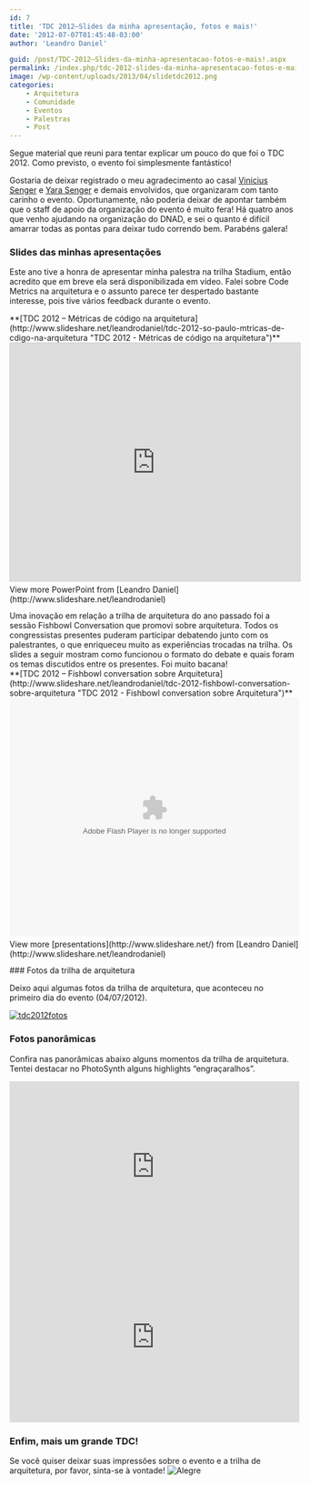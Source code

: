 ```yaml
---
id: 7
title: 'TDC 2012–Slides da minha apresentação, fotos e mais!'
date: '2012-07-07T01:45:48-03:00'
author: 'Leandro Daniel'

guid: /post/TDC-2012–Slides-da-minha-apresentacao-fotos-e-mais!.aspx
permalink: /index.php/tdc-2012-slides-da-minha-apresentacao-fotos-e-mais/
image: /wp-content/uploads/2013/04/slidetdc2012.png
categories:
    - Arquitetura
    - Comunidade
    - Eventos
    - Palestras
    - Post
---
```


Segue material que reuni para tentar explicar um pouco do que foi o TDC 2012. Como previsto, o evento foi simplesmente fantástico!

Gostaria de deixar registrado o meu agradecimento ao casal [Vinicius Senger](http://twitter.com/vsenger) e [Yara Senger](http://twitter.com/yarasenger) e demais envolvidos, que organizaram com tanto carinho o evento. Oportunamente, não poderia deixar de apontar também que o staff de apoio da organização do evento é muito fera! Há quatro anos que venho ajudando na organização do DNAD, e sei o quanto é difícil amarrar todas as pontas para deixar tudo correndo bem. Parabéns galera!

### Slides das minhas apresentações

Este ano tive a honra de apresentar minha palestra na trilha Stadium, então acredito que em breve ela será disponibilizada em vídeo. Falei sobre Code Metrics na arquitetura e o assunto parece ter despertado bastante interesse, pois tive vários feedback durante o evento.

<div id="__ss_13553652" style="width: 510px;">**[TDC 2012 – Métricas de código na arquitetura](http://www.slideshare.net/leandrodaniel/tdc-2012-so-paulo-mtricas-de-cdigo-na-arquitetura "TDC 2012 - Métricas de código na arquitetura")** <iframe allowfullscreen="allowfullscreen" frameborder="0" height="420" loading="lazy" marginheight="0" marginwidth="0" scrolling="no" src="http://www.slideshare.net/slideshow/embed_code/13553652" style="border-bottom: #ccc 0px solid; border-left: #ccc 1px solid; border-top: #ccc 1px solid; border-right: #ccc 1px solid;" width="510"></iframe><div style="padding-bottom: 12px; padding-left: 0px; padding-right: 0px; padding-top: 5px;">View more PowerPoint from [Leandro Daniel](http://www.slideshare.net/leandrodaniel)</div></div>Uma inovação em relação a trilha de arquitetura do ano passado foi a sessão Fishbowl Conversation que promovi sobre arquitetura. Todos os congressistas presentes puderam participar debatendo junto com os palestrantes, o que enriqueceu muito as experiências trocadas na trilha. Os slides a seguir mostram como funcionou o formato do debate e quais foram os temas discutidos entre os presentes. Foi muito bacana!

<div id="__ss_13571502" style="width: 510px;">**[TDC 2012 – Fishbowl conversation sobre Arquitetura](http://www.slideshare.net/leandrodaniel/tdc-2012-fishbowl-conversation-sobre-arquitetura "TDC 2012 - Fishbowl conversation sobre Arquitetura")** <object classid="clsid:d27cdb6e-ae6d-11cf-96b8-444553540000" codebase="http://download.macromedia.com/pub/shockwave/cabs/flash/swflash.cab#version=6,0,40,0" height="420" id="__sse13571502" width="510"><param name="allowFullScreen" value="true"></param><param name="allowScriptAccess" value="always"></param><param name="wmode" value="transparent"></param><param name="src" value="http://static.slidesharecdn.com/swf/ssplayer2.swf?doc=tdc2012-leandrodaniel-fishbowl-120707130707-phpapp01&startSlide=3&stripped_title=tdc-2012-fishbowl-conversation-sobre-arquitetura&userName=leandrodaniel"></param><param name="allowscriptaccess" value="always"></param><param name="allowfullscreen" value="true"></param><embed allowfullscreen="true" allowscriptaccess="always" height="420" id="__sse13571502" src="http://static.slidesharecdn.com/swf/ssplayer2.swf?doc=tdc2012-leandrodaniel-fishbowl-120707130707-phpapp01&startSlide=3&stripped_title=tdc-2012-fishbowl-conversation-sobre-arquitetura&userName=leandrodaniel" type="application/x-shockwave-flash" width="510" wmode="transparent"></embed></object><div style="padding-bottom: 12px; padding-left: 0px; padding-right: 0px; padding-top: 5px;">View more [presentations](http://www.slideshare.net/) from [Leandro Daniel](http://www.slideshare.net/leandrodaniel)</div></div>### Fotos da trilha de arquitetura

Deixo aqui algumas fotos da trilha de arquitetura, que aconteceu no primeiro dia do evento (04/07/2012).

[![tdc2012fotos](http://leandrodaniel.com/pics/tdc2012fotos_3.png "tdc2012fotos")](https://skydrive.live.com/redir?resid=682BB4ABC622D264!1149&amp;authkey=!AHfQ8XgVNHCWALw)

### Fotos panorâmicas

Confira nas panorâmicas abaixo alguns momentos da trilha de arquitetura. Tentei destacar no PhotoSynth alguns highlights “engraçaralhos”.

<iframe frameborder="0" height="300" loading="lazy" src="http://photosynth.net/embed.aspx?cid=5b3f4612-e56f-45a7-9eed-f3de87c02205&delayLoad=true&slideShowPlaying=false" width="510"></iframe>  
<iframe frameborder="0" height="300" loading="lazy" src="http://photosynth.net/embed.aspx?cid=0a81b167-7354-48ea-9a0b-0a726684d264&delayLoad=true&slideShowPlaying=false" width="510"></iframe>

### Enfim, mais um grande TDC!

Se você quiser deixar suas impressões sobre o evento e a trilha de arquitetura, por favor, sinta-se à vontade! ![Alegre](http://leandrodaniel.com/pics/wlEmoticon-smile_11.png)